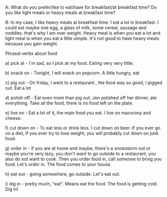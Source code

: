 A: What do you prefer/like to eat/have for breakfast/at breakfast time? Do you like light meals or heavy meals at breakfast time?

B: In my case, I like heavy meals at breakfast time. I eat a lot in breakfast. I could eat maybe one egg, a glass of milk, some cereal, sausage and noddles. that's why I am over weight. Heavy meal is when you eat a lot and light meal is when you eat a little simple. It's not good to have heavy meals because you gain weight.

Phrasal verbs about food

a) pick at - I'm sad, so I pick at my food. Eating very very little. 

b) snack on - Tonight, I will snack on popcorn. A little hungry, eat 

c) pig out - On friday, I went to a restaurant , the food was so good, I pigged out. Eat a lot

d) polish off - Eat even more than pig out. Jen polished off her dinner, ate everything. Take all the food, there is no food left on the plate.

e) live on - Eat a lot of it, the main food you eat. I live on macorony and cheese.

f) cut down on - To eat less or drink less. I cut down on beer. If you ever go on a diet, if you ever try to lose weight, you will probably cut down on junk food.

g) order in - if you are at home and maybe, there's a snowstorm out or maybe you're very lazy, you don't want to go outside to a restaurant, you also do not want to cook. Then you order food in, call someone to bring you food. Let's order in. The food comes to your house.

h) eat out - going somewhere, go outside. Let's eat out.

i) dig in - pretty much, "eat". Means eat the food. The food is getting cold. Dig in!

